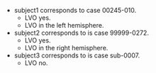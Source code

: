 * subject1 corresponds to case 00245-010.
  * LVO yes.
  * LVO in the left hemisphere.
* subject2 corresponds to is case 99999-0272.
  * LVO yes.
  * LVO in the right hemisphere.
* subject3 corresponds to is case sub-0007.
  * LVO no.
